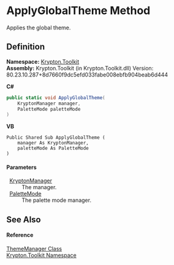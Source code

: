 # ApplyGlobalTheme Method


Applies the global theme.



## Definition
**Namespace:** <a href="79d2eac2-21f4-54ff-7552-b20c33c30600.md">Krypton.Toolkit</a>  
**Assembly:** Krypton.Toolkit (in Krypton.Toolkit.dll) Version: 80.23.10.287+8d7660f9dc5efd033fabe008ebfb904beab6d444

**C#**
``` C#
public static void ApplyGlobalTheme(
	KryptonManager manager,
	PaletteMode paletteMode
)
```
**VB**
``` VB
Public Shared Sub ApplyGlobalTheme ( 
	manager As KryptonManager,
	paletteMode As PaletteMode
)
```



#### Parameters
<dl><dt>  <a href="fd000c89-b24b-9dde-c880-bccf31b10060.md">KryptonManager</a></dt><dd>The manager.</dd><dt>  <a href="5a763116-fcba-0451-7e14-4d1c25fa237f.md">PaletteMode</a></dt><dd>The palette mode manager.</dd></dl>

## See Also


#### Reference
<a href="c3557dc0-134b-b1fa-5e72-c57856c5b309.md">ThemeManager Class</a>  
<a href="79d2eac2-21f4-54ff-7552-b20c33c30600.md">Krypton.Toolkit Namespace</a>  
